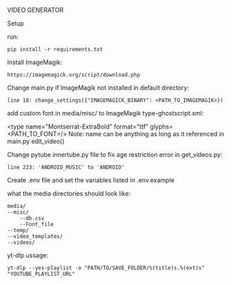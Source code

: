 VIDEO GENERATOR

Setup

run:

    pip install -r requirements.txt

Install ImageMagik:

    https://imagemagick.org/script/download.php

Change main.py if ImageMagik not installed in default directory:

    line 18: change_settings({"IMAGEMAGICK_BINARY": <PATH_TO_IMAGEMAGIK>})

add custom font in media/misc/ to ImageMagik type-ghostscript.xml:
    
  <type name="Montserrat-ExtraBold" format="ttf" glyphs=<PATH_TO_FONT>/> 
  Note: name can be anything as long as it referenced in main.py edit_video()

Change pytube innertube.py file to fix age restriction error in get_videos.py:

    line 223: 'ANDROID_MUSIC' to 'ANDROID'

Create .env file and set the variables listed in .env.example 

what the media directories should look like:

    media/
    --misc/
        --db.csv
        --Font_file
    --temp/
    --video_templates/
    --videos/

yt-dlp ussage:

    yt-dlp --yes-playlist -o "PATH/TO/SAVE_FOLDER/%(title)s.%(ext)s" "YOUTUBE_PLAYLIST_URL"
